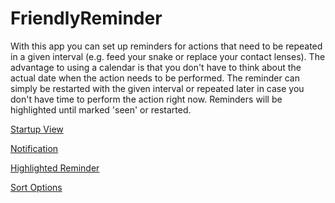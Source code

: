 # FriendlyReminder

With this app you can set up reminders for actions that need to be repeated in a given interval 
(e.g. feed your snake or replace your contact lenses). The advantage to using a calendar is 
that you don't have to think about the actual date when the action needs to be performed. The reminder can simply be restarted 
with the given interval or repeated later in case you don't have time to perform the action right now. 
Reminders will be highlighted until marked 'seen' or restarted.


[Startup View](screenshots/screenshot1.png)

[Notification](screenshots/screenshot2.png)

[Highlighted Reminder](screenshots/screenshot3.png)

[Sort Options](screenshots/screenshot4.png)




